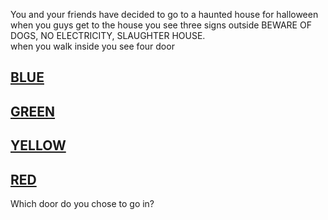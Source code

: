 You and your friends have decided to go to a haunted house for halloween when you guys get to the house you see three signs outside BEWARE OF DOGS, NO ELECTRICITY, SLAUGHTER HOUSE.  
when you walk inside you see four door 
## [BLUE](../door_1/README.md)  
## [GREEN](../door_1/README.md)
## [YELLOW](../door_1/README.md)
## [RED](/door_1/README.md) 
Which door do you chose to go in?